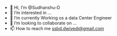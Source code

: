 - 👋 Hi, I’m @Sudhanshu-D
- 👀 I’m interested in ...
- 🌱 I’m currently Working os a data Center Engineer
- 💞️ I’m looking to collaborate on ...
- 📫 How to reach me ssbd.dwivedi@gmail.com

<!---
Sudhanshu-D/Sudhanshu-D is a ✨ special ✨ repository because its `README.md` (this file) appears on your GitHub profile.
You can click the Preview link to take a look at your changes.
--->
